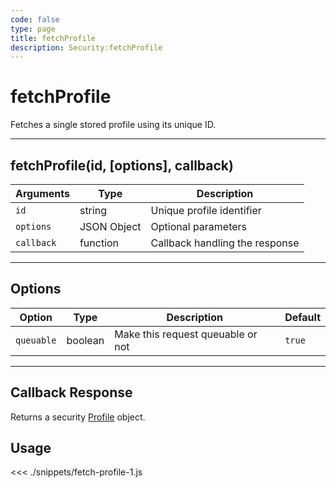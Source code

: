 ```yaml
---
code: false
type: page
title: fetchProfile
description: Security:fetchProfile
---
```


# fetchProfile

Fetches a single stored profile using its unique ID.

---

## fetchProfile(id, [options], callback)

| Arguments  | Type        | Description                    |
| ---------- | ----------- | ------------------------------ |
| `id`       | string      | Unique profile identifier      |
| `options`  | JSON Object | Optional parameters            |
| `callback` | function    | Callback handling the response |

---

## Options

| Option     | Type    | Description                       | Default |
| ---------- | ------- | --------------------------------- | ------- |
| `queuable` | boolean | Make this request queuable or not | `true`  |

---

## Callback Response

Returns a security [Profile](/sdk/js/5/core-classes/profile) object.

## Usage

<<< ./snippets/fetch-profile-1.js

